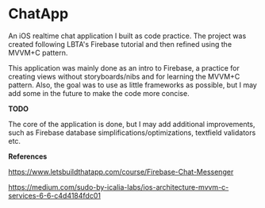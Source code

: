 
# ChatApp

An iOS realtime chat application I built as code practice. The project was created following LBTA's Firebase tutorial and then refined using the MVVM+C pattern.

This application was mainly done as an intro to Firebase, a practice for creating views without storyboards/nibs and for learning the MVVM+C pattern. Also, the goal was to use as little frameworks as possible, but I may add some in the future to make the code more concise.

**TODO**


The core of the application is done, but I may add additional improvements, such as Firebase database simplifications/optimizations, textfield validators etc.

**References**

https://www.letsbuildthatapp.com/course/Firebase-Chat-Messenger

https://medium.com/sudo-by-icalia-labs/ios-architecture-mvvm-c-services-6-6-c4d4184fdc01